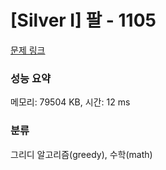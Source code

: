 # [Silver I] 팔 - 1105 

[문제 링크](https://www.acmicpc.net/problem/1105) 

### 성능 요약

메모리: 79504 KB, 시간: 12 ms

### 분류

그리디 알고리즘(greedy), 수학(math)

